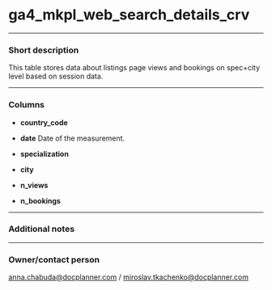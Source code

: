 # ga4_mkpl_web_search_details_crv

---
### Short description

This table stores data about listings page views and bookings on spec+city level based on session data.

---
### Columns
* **country_code**

* **date**
Date of the measurement.

* **specialization**

* **city**

* **n_views**

* **n_bookings**


---
### Additional notes

---
### Owner/contact person
anna.chabuda@docplanner.com / miroslav.tkachenko@docplanner.com
